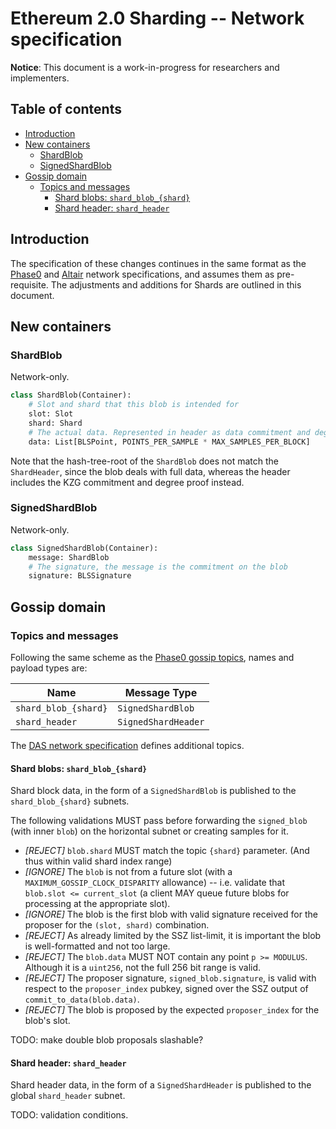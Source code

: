 # Ethereum 2.0 Sharding -- Network specification

**Notice**: This document is a work-in-progress for researchers and implementers.

## Table of contents

<!-- TOC -->

<!-- START doctoc generated TOC please keep comment here to allow auto update -->

<!-- DON'T EDIT THIS SECTION, INSTEAD RE-RUN doctoc TO UPDATE -->

- [Introduction](#introduction)
- [New containers](#new-containers)
  - [ShardBlob](#shardblob)
  - [SignedShardBlob](#signedshardblob)
- [Gossip domain](#gossip-domain)
  - [Topics and messages](#topics-and-messages)
    - [Shard blobs: `shard_blob_{shard}`](#shard-blobs-shard_blob_shard)
    - [Shard header: `shard_header`](#shard-header-shard_header)

<!-- END doctoc generated TOC please keep comment here to allow auto update -->

<!-- /TOC -->

## Introduction

The specification of these changes continues in the same format as the [Phase0](../phase0/p2p-interface.md) and
[Altair](../altair/p2p-interface.md) network specifications, and assumes them as pre-requisite.
The adjustments and additions for Shards are outlined in this document.

## New containers

### ShardBlob

Network-only.

```python
class ShardBlob(Container):
    # Slot and shard that this blob is intended for
    slot: Slot
    shard: Shard
    # The actual data. Represented in header as data commitment and degree proof
    data: List[BLSPoint, POINTS_PER_SAMPLE * MAX_SAMPLES_PER_BLOCK]
```

Note that the hash-tree-root of the `ShardBlob` does not match the `ShardHeader`,
since the blob deals with full data, whereas the header includes the KZG commitment and degree proof instead.

### SignedShardBlob

Network-only.

```python
class SignedShardBlob(Container):
    message: ShardBlob
    # The signature, the message is the commitment on the blob
    signature: BLSSignature
```

## Gossip domain

### Topics and messages

Following the same scheme as the [Phase0 gossip topics](../phase0/p2p-interface.md#topics-and-messages), names and payload types are:

| Name                 | Message Type        |
| -------------------- | ------------------- |
| `shard_blob_{shard}` | `SignedShardBlob`   |
| `shard_header`       | `SignedShardHeader` |

The [DAS network specification](./das-p2p.md) defines additional topics.

#### Shard blobs: `shard_blob_{shard}`

Shard block data, in the form of a `SignedShardBlob` is published to the `shard_blob_{shard}` subnets.

The following validations MUST pass before forwarding the `signed_blob` (with inner `blob`) on the horizontal subnet or creating samples for it.

- _\[REJECT\]_ `blob.shard` MUST match the topic `{shard}` parameter. (And thus within valid shard index range)
- _\[IGNORE\]_ The `blob` is not from a future slot (with a `MAXIMUM_GOSSIP_CLOCK_DISPARITY` allowance) --
  i.e. validate that `blob.slot <= current_slot`
  (a client MAY queue future blobs for processing at the appropriate slot).
- _\[IGNORE\]_ The blob is the first blob with valid signature received for the proposer for the `(slot, shard)` combination.
- _\[REJECT\]_ As already limited by the SSZ list-limit, it is important the blob is well-formatted and not too large.
- _\[REJECT\]_ The `blob.data` MUST NOT contain any point `p >= MODULUS`. Although it is a `uint256`, not the full 256 bit range is valid.
- _\[REJECT\]_ The proposer signature, `signed_blob.signature`, is valid with respect to the `proposer_index` pubkey, signed over the SSZ output of `commit_to_data(blob.data)`.
- _\[REJECT\]_ The blob is proposed by the expected `proposer_index` for the blob's slot.

TODO: make double blob proposals slashable?

#### Shard header: `shard_header`

Shard header data, in the form of a `SignedShardHeader` is published to the global `shard_header` subnet.

TODO: validation conditions.
